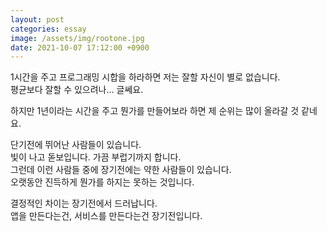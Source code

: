 ```yaml
---
layout: post
categories: essay
image: /assets/img/rootone.jpg
date: 2021-10-07 17:12:00 +0900
---
```

1시간을 주고 프로그래밍 시합을 하라하면 저는 잘할 자신이 별로 없습니다.  
평균보다 잘할 수 있으려나... 글쎄요.

하지만 1년이라는 시간을 주고 뭔가를 만들어보라 하면 제 순위는 많이 올라갈 것 같네요.

단기전에 뛰어난 사람들이 있습니다.  
빛이 나고 돋보입니다. 가끔 부럽기까지 합니다.  
그런데 이런 사람들 중에 장기전에는 약한 사람들이 있습니다.  
오랫동안 진득하게 뭔가를 하지는 못하는 것입니다.

결정적인 차이는 장기전에서 드러납니다.  
앱을 만든다는건, 서비스를 만든다는건 장기전입니다.